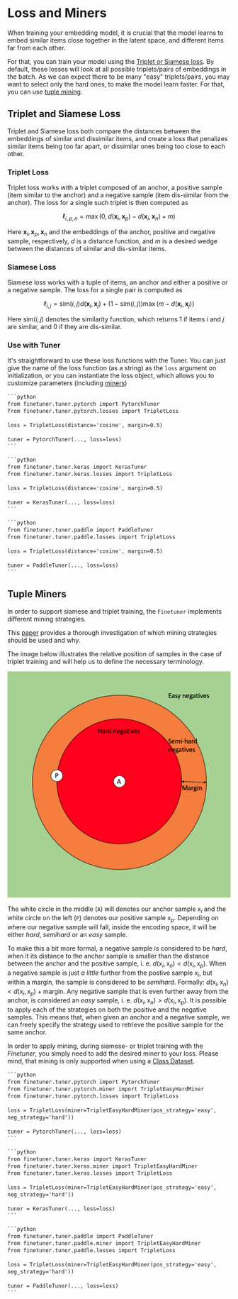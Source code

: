 # Loss and Miners

When training your embedding model, it is crucial that the model learns to embed similar items close together in the latent space, and different items far from each other.

For that, you can train your model using the [Triplet or Siamese loss](#triplet-and-siamese-loss). By default, these losses will look at all possible triplets/pairs of embeddings in the batch. As we can expect there to be many "easy" triplets/pairs, you may want to select only the hard ones, to make the model learn faster. For that, you can use [tuple mining](#tuple-mining).

## Triplet and Siamese Loss

Triplet and Siamese loss both compare the distances between the embeddings of similar and dissimilar items, and create a loss that penalizes similar items being too far apart, or dissimilar ones being too close to each other.

### Triplet Loss

Triplet loss works with a triplet composed of an anchor, a positive sample (item similar to the anchor) and a negative sample (item dis-similar from the anchor). The loss for a single such triplet is then computed as

$$\ell_{i, p, n}=\max(0, d(\mathbf{x}_i, \mathbf{x}_p)-d(\mathbf{x}_i, \mathbf{x}_n)+m)$$

Here $\mathbf{x}_i, \mathbf{x}_p, \mathbf{x}_n$ and the embeddings of the anchor, positive and negative sample, respectively, $d$ is a distance function, and $m$ is a desired wedge between the distances of similar and dis-similar items.

### Siamese Loss

Siamese loss works with a tuple of items, an anchor and either a positive or a negative sample. The loss for a single pair is computed as

$$\ell_{i,j} = \mathrm{sim}(i,j)d(\mathbf{x}_i, \mathbf{x}_j) + (1 - \mathrm{sim}(i,j))\max(m - d(\mathbf{x}_i, \mathbf{x}_j))$$

Here $\mathrm{sim}(i,j)$ denotes the similarity function, which returns 1 if items $i$ and $j$ are similar, and 0 if they are dis-similar.

### Use with Tuner

It's straightforward to use these loss functions with the Tuner. You can just give the name of the loss function (as a string) as the `loss` argument on initialization, or you can instantiate the loss object, which allows you to customize parameters (including [miners](#tuple-miners))

````{tab} Pytorch
```python
from finetuner.tuner.pytorch import PytorchTuner
from finetuner.tuner.pytorch.losses import TripletLoss

loss = TripletLoss(distance='cosine', margin=0.5)

tuner = PytorchTuner(..., loss=loss)
```
````

````{tab} Keras
```python
from finetuner.tuner.keras import KerasTuner
from finetuner.tuner.keras.losses import TripletLoss

loss = TripletLoss(distance='cosine', margin=0.5)

tuner = KerasTuner(..., loss=loss)
```
````

````{tab} Paddle
```python
from finetuner.tuner.paddle import PaddleTuner
from finetuner.tuner.paddle.losses import TripletLoss

loss = TripletLoss(distance='cosine', margin=0.5)

tuner = PaddleTuner(..., loss=loss)
```
````

## Tuple Miners

In order to support siamese and triplet training, the `Finetuner` implements different mining strategies. 

This [paper](https://openaccess.thecvf.com/content_WACV_2020/papers/Xuan_Improved_Embeddings_with_Easy_Positive_Triplet_Mining_WACV_2020_paper.pdf) provides a thorough investigation of which mining strategies should be used and why. 

The image below illustrates the relative position of samples in the case of triplet training and will help us to define the necessary terminology. 

![Miner sample positions](../../img/sample-position-during-mining.png "Sample Positions in Mining")

The white circle in the middle (`A`) will denotes our anchor sample $\mathrm{x}_i$ and the white circle on the left (`P`) denotes our positive sample $\mathrm{x}_p$. Depending on where our negative sample will fall, inside the encoding space, it will be either *hard*, *semihard* or an *easy* sample. 

To make this a bit more formal, a negative sample is considered to be *hard*, when it its distance to the anchor sample is smaller than the distance between the anchor and the positive sample, i. e. $d(\mathrm{x}_i,\mathrm{x}_n) < d(\mathrm{x}_i,\mathrm{x}_p)$.
When a negative sample is just *a little* further from the postive sample $\mathrm{x}_i$, but within a $\mathrm{margin}$, the sample is considered to be *semihard*. 
Formally: $d(\mathrm{x}_i,\mathrm{x}_n) < d(\mathrm{x}_i,\mathrm{x}_p) + \mathrm{margin}$. 
Any negative sample that is even further away from the anchor, is considered an *easy* sample, i. e. $d(\mathrm{x}_i,\mathrm{x}_n) > d(\mathrm{x}_i,\mathrm{x}_p)$.
It is possible to apply each of the strategies on both the positive and the negative samples. 
This means that, when given an anchor and a negative sample, we can freely specify the strategy used to retrieve the positive sample for the same anchor. 

In order to apply mining, during siamese- or triplet training with the *Finetuner*, you simply need to add the desired miner to your loss. Please mind, that mining is only supported when using a [Class Dataset](https://finetuner.jina.ai/basics/datasets/class-dataset/).

````{tab} Pytorch
```python
from finetuner.tuner.pytorch import PytorchTuner
from finetuner.tuner.pytorch.miner import TripletEasyHardMiner
from finetuner.tuner.pytorch.losses import TripletLoss

loss = TripletLoss(miner=TripletEasyHardMiner(pos_strategy='easy', neg_strategy='hard'))

tuner = PytorchTuner(..., loss=loss)
```
````

````{tab} Keras
```python
from finetuner.tuner.keras import KerasTuner
from finetuner.tuner.keras.miner import TripletEasyHardMiner
from finetuner.tuner.keras.losses import TripletLoss

loss = TripletLoss(miner=TripletEasyHardMiner(pos_strategy='easy', neg_strategy='hard'))

tuner = KerasTuner(..., loss=loss)
```
````

````{tab} Paddle
```python
from finetuner.tuner.paddle import PaddleTuner
from finetuner.tuner.paddle.miner import TripletEasyHardMiner
from finetuner.tuner.paddle.losses import TripletLoss

loss = TripletLoss(miner=TripletEasyHardMiner(pos_strategy='easy', neg_strategy='hard'))

tuner = PaddleTuner(..., loss=loss)
```
````